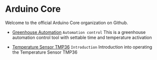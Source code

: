 # Arduino Core

Welcome to the official Arduino Core organization on Github.

* [Greenhouse Automation](https://github.com/arduino-core/Greenhouse-Automation)
`Automation control`
This is a greenhouse automation control tool with settable time and temperature activation

* [Temperature Sensor TMP36](https://github.com/arduino-core/Temperature-Sensor-TMP36)
`Introduction`
Introduction into operating the Temperature Sensor TMP36
